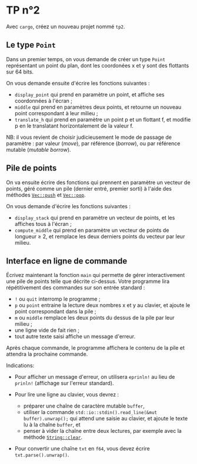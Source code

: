 # TP n°2

Avec `cargo`, créez un nouveau projet nommé `tp2`.

## Le type `Point`

Dans un premier temps, on vous demande de créer un type `Point` représentant un point du plan,
dont les coordonées x et y sont des flottants sur 64 bits.

On vous demande ensuite d'écrire les fonctions suivantes :

* `display_point` qui prend en paramètre un point, et affiche ses coordonnées à l'écran ;
* `middle` qui prend en paramètres deux points, et retourne un nouveau point correspondant à leur milieu ;
* `translate_h` qui prend en paramètre un point p et un flottant f, et modifie p en le translatant horizontalement de la valeur f.

NB: il vous revient de choisir judicieusement le mode de passage de paramètre : par valeur (*move*), par référence (*borrow*), ou par référence mutable (*mutable borrow*).

## Pile de points

On va ensuite écrire des fonctions qui prennent en paramètre un vecteur de points,
géré comme un pile (dernier entré, premier sorti) à l'aide des méthodes [`Vec::push`] et [`Vec::pop`].

On vous demande d'écrire les fonctions suivantes :

* `display_stack` qui prend en paramètre un vecteur de points, et les affiches tous à l'écran ;
* `compute_middle` qui prend en paramètre un vecteur de points de longueur ≥ 2, et remplace les deux derniers points du vecteur par leur milieu.

## Interface en ligne de commande

Écrivez maintenant la fonction `main` qui permette de gérer interactivement une pile de points telle que décrite ci-dessus.
Votre programme lira répétitivement des commandes sur son entrée standard :

* `!` ou `quit` interromp le programme ;
* `p` ou `point` entraine la lecture deux nombres x et y au clavier, et ajoute le point correspondant dans la pile ;
* `m` ou `middle` remplace les deux points du dessus de la pile par leur milieu ;
* une ligne vide de fait rien ;
* tout autre texte saisi affiche un message d'erreur.

Après chaque commande,
le programme affichera le contenu de la pile et attendra la prochaine commande.

Indications:

* Pour afficher un message d'erreur, on utilisera `eprinln!` au lieu de `prinln!`
  (affichage sur l'erreur standard).
  
* Pour lire une ligne au clavier, vous devrez :

    + préparer une chaîne de caractère mutable `buffer`,
    + utiliser la commande `std::io::stdin().read_line(&mut buffer).unwrap();`
      qui attend une saisie au clavier, et ajoute le texte lu à la chaîne `buffer`, et
    + penser à vider la chaîne entre deux lectures, par exemple avec la méthode [`String::clear`].

* Pour convertir une chaîne `txt` en `f64`, vous devez écrire `txt.parse().unwrap()`.

[`Vec::push`]: https://doc.rust-lang.org/std/vec/struct.Vec.html#method.push
[`Vec::pop`]: https://doc.rust-lang.org/std/vec/struct.Vec.html#method.pop
[`String::clear`]: https://doc.rust-lang.org/std/vec/struct.Vec.html?search=String%3A%3Aclear


